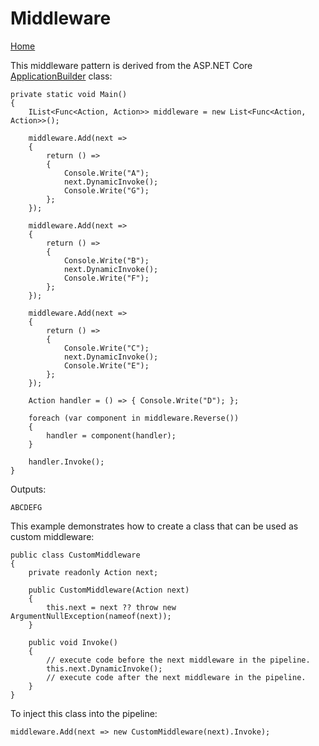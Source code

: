 # Middleware

[Home](index.md)

This middleware pattern is derived from the ASP.NET Core [ApplicationBuilder](https://github.com/aspnet/HttpAbstractions/blob/master/src/Microsoft.AspNetCore.Http/Internal/ApplicationBuilder.cs) class:

```
private static void Main()
{
    IList<Func<Action, Action>> middleware = new List<Func<Action, Action>>();

    middleware.Add(next =>
    {
        return () =>
        {
            Console.Write("A");
            next.DynamicInvoke();
            Console.Write("G");
        };
    });

    middleware.Add(next =>
    {
        return () =>
        {
            Console.Write("B");
            next.DynamicInvoke();
            Console.Write("F");
        };
    });

    middleware.Add(next =>
    {
        return () =>
        {
            Console.Write("C");
            next.DynamicInvoke();
            Console.Write("E");
        };
    });

    Action handler = () => { Console.Write("D"); };

    foreach (var component in middleware.Reverse())
    {
        handler = component(handler);
    }

    handler.Invoke();
}
```

Outputs:

```
ABCDEFG
```

This example demonstrates how to create a class that can be used as custom middleware:

```
public class CustomMiddleware
{
    private readonly Action next;

    public CustomMiddleware(Action next)
    {
        this.next = next ?? throw new ArgumentNullException(nameof(next));
    }

    public void Invoke()
    {
        // execute code before the next middleware in the pipeline.
        this.next.DynamicInvoke();
        // execute code after the next middleware in the pipeline.
    }
}
```

To inject this class into the pipeline:

```
middleware.Add(next => new CustomMiddleware(next).Invoke);
```
